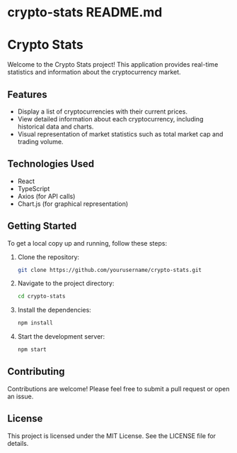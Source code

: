 # crypto-stats README.md

# Crypto Stats

Welcome to the Crypto Stats project! This application provides real-time statistics and information about the cryptocurrency market.

## Features

- Display a list of cryptocurrencies with their current prices.
- View detailed information about each cryptocurrency, including historical data and charts.
- Visual representation of market statistics such as total market cap and trading volume.

## Technologies Used

- React
- TypeScript
- Axios (for API calls)
- Chart.js (for graphical representation)

## Getting Started

To get a local copy up and running, follow these steps:

1. Clone the repository:
   ```bash
   git clone https://github.com/yourusername/crypto-stats.git
   ```

2. Navigate to the project directory:
   ```bash
   cd crypto-stats
   ```

3. Install the dependencies:
   ```bash
   npm install
   ```

4. Start the development server:
   ```bash
   npm start
   ```

## Contributing

Contributions are welcome! Please feel free to submit a pull request or open an issue.

## License

This project is licensed under the MIT License. See the LICENSE file for details.

